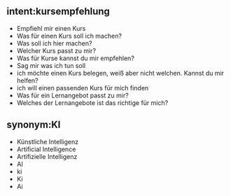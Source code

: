 ## intent:kursempfehlung
- Empfiehl mir einen Kurs
- Was für einen Kurs soll ich machen?
- Was soll ich hier machen?
- Welcher Kurs passt zu mir?
- Was für Kurse kannst du mir empfehlen?
- Sag mir was ich tun soll
- ich möchte einen Kurs belegen, weiß aber nicht welchen. Kannst du mir helfen?
- ich will einen passenden Kurs für mich finden
- Was für ein Lernangebot passt zu mir?
- Welches der Lernangebote ist das richtige für mich?



## synonym:KI
- Künstliche Intelligenz
- Artificial Intelligence 
- Artifizielle Intelligenz
- AI
- ki
- Ki
- Ai
